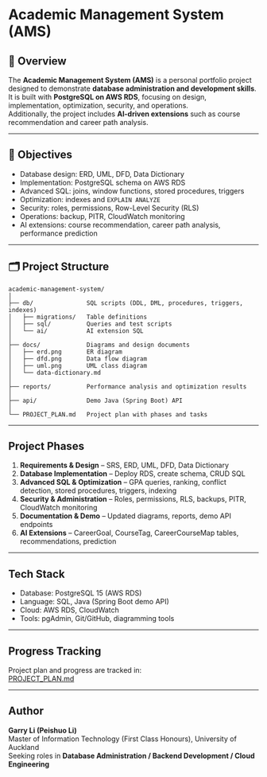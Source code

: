 # Academic Management System (AMS)

## 📖 Overview

The **Academic Management System (AMS)** is a personal portfolio project designed to demonstrate **database administration and development skills**.  
It is built with **PostgreSQL on AWS RDS**, focusing on design, implementation, optimization, security, and operations.  
Additionally, the project includes **AI-driven extensions** such as course recommendation and career path analysis.

---

## 🎯 Objectives

- Database design: ERD, UML, DFD, Data Dictionary  
- Implementation: PostgreSQL schema on AWS RDS  
- Advanced SQL: joins, window functions, stored procedures, triggers  
- Optimization: indexes and `EXPLAIN ANALYZE`  
- Security: roles, permissions, Row-Level Security (RLS)  
- Operations: backup, PITR, CloudWatch monitoring  
- AI extensions: course recommendation, career path analysis, performance prediction  

---

## 🗂️ Project Structure

```text
academic-management-system/
│
├── db/               SQL scripts (DDL, DML, procedures, triggers, indexes)
│   ├── migrations/   Table definitions
│   ├── sql/          Queries and test scripts
│   └── ai/           AI extension SQL
│
├── docs/             Diagrams and design documents
│   ├── erd.png       ER diagram
│   ├── dfd.png       Data flow diagram
│   ├── uml.png       UML class diagram
│   └── data-dictionary.md
│
├── reports/          Performance analysis and optimization results
│
├── api/              Demo Java (Spring Boot) API
│
└── PROJECT_PLAN.md   Project plan with phases and tasks
```

---

## Project Phases

1. **Requirements & Design** – SRS, ERD, UML, DFD, Data Dictionary  
2. **Database Implementation** – Deploy RDS, create schema, CRUD SQL  
3. **Advanced SQL & Optimization** – GPA queries, ranking, conflict detection, stored procedures, triggers, indexing  
4. **Security & Administration** – Roles, permissions, RLS, backups, PITR, CloudWatch monitoring  
5. **Documentation & Demo** – Updated diagrams, reports, demo API endpoints  
6. **AI Extensions** – CareerGoal, CourseTag, CareerCourseMap tables, recommendations, prediction  

---

## Tech Stack

- Database: PostgreSQL 15 (AWS RDS)  
- Language: SQL, Java (Spring Boot demo API)  
- Cloud: AWS RDS, CloudWatch  
- Tools: pgAdmin, Git/GitHub, diagramming tools  

---

## Progress Tracking

Project plan and progress are tracked in:  
[PROJECT_PLAN.md](./PROJECT_PLAN.md)

---

## Author

**Garry Li (Peishuo Li)**  
Master of Information Technology (First Class Honours), University of Auckland  
Seeking roles in **Database Administration / Backend Development / Cloud Engineering**  

